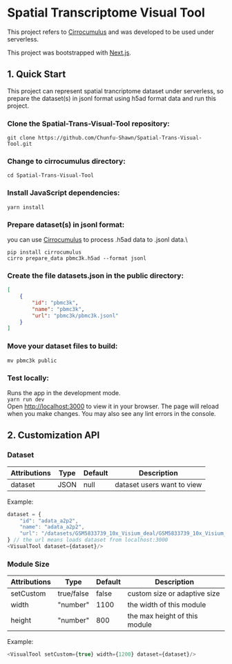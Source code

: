 # Spatial Transcriptome Visual Tool

This project refers to [Cirrocumulus](https://github.com/lilab-bcb/cirrocumulus) and was developed 
to be used under serverless.

This project was bootstrapped with [Next.js](https://github.com/vercel/next.js).

## 1. Quick Start
This project can represent spatial trancriptome dataset under serverless, so prepare the dataset(s) in jsonl format using
h5ad format data and run this project.

### Clone the Spatial-Trans-Visual-Tool repository:
`git clone https://github.com/Chunfu-Shawn/Spatial-Trans-Visual-Tool.git`
###  Change to cirrocumulus directory:
`cd Spatial-Trans-Visual-Tool`
### Install JavaScript dependencies:
`yarn install`
### Prepare dataset(s) in jsonl format:
you can use [Cirrocumulus](https://github.com/lilab-bcb/cirrocumulus) to process .h5ad data to .jsonl data.\
```
pip install cirrocumulus
cirro prepare_data pbmc3k.h5ad --format jsonl
```
### Create the file datasets.json in the public directory:
```json lines
[
    {
        "id": "pbmc3k",
        "name": "pbmc3k",
        "url": "pbmc3k/pbmc3k.jsonl"
    }
]
```
### Move your dataset files to build:
`mv pbmc3k public`
### Test locally:
Runs the app in the development mode.\
`yarn run dev`\
Open [http://localhost:3000](http://localhost:3000) to view it in your browser. The page will reload when you make changes.
You may also see any lint errors in the console.


## 2. Customization API
### Dataset
| Attributions | Type | Default | Description                |
|--------------|------|-------|----------------------------|
| dataset      | JSON | null  | dataset users want to view |

Example:
```javascript
dataset = {
    "id": "adata_a2p2",
    "name": "adata_a2p2",
    "url": "/datasets/GSM5833739_10x_Visium_deal/GSM5833739_10x_Visium_deal.jsonl"
} // the url means loads dataset from localhost:3000
<VisualTool dataset={dataset}/>
```

### Module Size
| Attributions | Type      | Default | Description                   |
|--------------|-----------|---------|-------------------------------|
| setCustom    | true/false | false   | custom size or adaptive size  |
| width        | "number"  | 1100    | the width of this module      |
| height       | "number" | 800     | the max height of this module |

Example:
```javascript
<VisualTool setCustom={true} width={1200} dataset={dataset}/>
```
